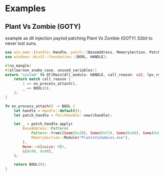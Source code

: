 
# Examples


## Plant Vs Zombie (GOTY)

example as dll injection paylod patching Plant Vs Zombie (GOTY) 32bit to never lost suns.

```rust
use win_mem::{handle::Handle, patch::{BaseAddress, MemorySection, PatchHandle}, pattern::Pattern};
use windows::Win32::Foundation::{BOOL, HANDLE};

#[no_mangle]
#[allow(non_snake_case, unused_variables)]
extern "system" fn DllMain(dll_module: HANDLE, call_reason: u32, lpv_reserved: &u32) -> BOOL {
    return match call_reason {
        1 => on_process_attach(),
        _ => BOOL(0),
    };
}

fn on_process_attach() -> BOOL {
    let handle = Handle::default();
    let patch_handle = PatchHandle::new(&handle);

    let _ = patch_handle.apply(
        BaseAddress::Pattern(
            Pattern::from([Some(0x2B), Some(0xF3), Some(0x89), Some(0xB7)]),
            MemorySection::Module("PlantsVsZombies.exe"),
        ),
        None::<&[usize; 0]>,
        &[0x90, 0x90],
    );

    return BOOL(0);
}
```

